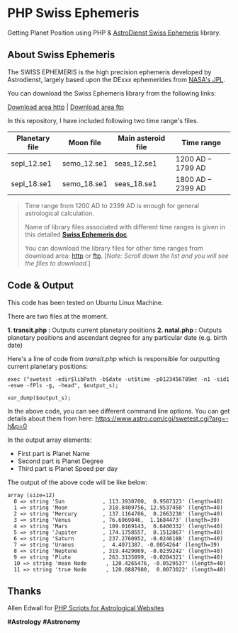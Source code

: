 PHP Swiss Ephemeris
========
Getting Planet Position using PHP &amp; [AstroDienst Swiss Ephemeris](http://www.astro.com/swisseph/) library.

About Swiss Ephemeris
-------------
The SWISS EPHEMERIS is the high precision ephemeris developed by Astrodienst, largely based upon the DExxx ephemerides from [NASA's JPL](http://en.wikipedia.org/wiki/Jet_Propulsion_Laboratory_Development_Ephemeris).

You can download the Swiss Ephemeris library from the following links:

[Download area http](http://www.astro.com/ftp/swisseph) | [Download area ftp](ftp://ftp.astro.com/pub/swisseph)

In this repository, I have included following two time range's files. 

Planetary file   | Moon file 	| Main asteroid file 	| Time range 
-------- 			| ---   		 	| ---   						| ---
sepl_12.se1 | semo_12.se1 | seas_12.se1 | 1200 AD – 1799 AD
sepl_18.se1    | semo_18.se1 | seas_18.se1 | 1800 AD – 2399 AD

> Time range from 1200 AD to 2399 AD is enough for general astrological calculation. 
> 
> Name of library files associated with different time ranges is given in this detailed [**Swiss Ephemeris doc**](http://www.astro.com/ftp/swisseph/doc/swisseph.pdf).
> 
> You can download the library files for other time ranges from download area: [http](http://www.astro.com/ftp/swisseph/ephe/) or [ftp](ftp://ftp.astro.com/pub/swisseph/ephe/).  [*Note: Scroll down the list and you will see the files to download.*]

Code & Output
-------------
This code has been tested on Ubuntu Linux Machine.

There are two files at the moment. 

**1. transit.php :** Outputs current planetary positions
**2. natal.php :** Outputs planetary positions and ascendant degree for any particular date (e.g. birth date)

Here's a line of code from *transit.php* which is responsible for outputting current planetary positions:

```
exec ("swetest -edir$libPath -b$date -ut$time -p0123456789mt -n1 -sid1 -eswe -fPls -g, -head", $output_s);

var_dump($output_s); 
```

In the above code, you can see different command line options. You can get details about them from here: 
https://www.astro.com/cgi/swetest.cgi?arg=-h&p=0

In the output array elements: 

- First part is Planet Name
- Second part is Planet Degree
- Third part is Planet Speed per day 

The output of the above code will be like below:

```
array (size=12)
  0 => string 'Sun            , 113.3930700,  0.9587323' (length=40)
  1 => string 'Moon           , 318.8409756, 12.9537458' (length=40)
  2 => string 'Mercury        , 137.1164786,  0.2663238' (length=40)
  3 => string 'Venus          , 76.6969846,  1.1684473' (length=39)
  4 => string 'Mars           , 109.0169143,  0.6400332' (length=40)
  5 => string 'Jupiter        , 174.1758557,  0.1512867' (length=40)
  6 => string 'Saturn         , 237.2760952, -0.0246188' (length=40)
  7 => string 'Uranus         ,  4.4071387, -0.0054264' (length=39)
  8 => string 'Neptune        , 319.4429069, -0.0239242' (length=40)
  9 => string 'Pluto          , 263.3135899, -0.0204321' (length=40)
  10 => string 'mean Node      , 120.4265476, -0.0529537' (length=40)
  11 => string 'true Node      , 120.0887980,  0.0073022' (length=40)
```

Thanks
-------------
Allen Edwall for [PHP Scripts for Astrological Websites](http://www.astrowin.org/php_scripts/index.html)

**#Astrology** **#Astronomy**